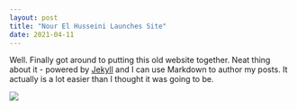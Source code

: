```yaml
---
layout: post
title: "Nour El Husseini Launches Site"
date: 2021-04-11
---
```


Well. Finally got around to putting this old website together. Neat thing about it - powered by [Jekyll](http://jekyllrb.com) and I can use Markdown to author my posts. It actually is a lot easier than I thought it was going to be.

![](https://github.com/nelhusseini/nelhusseini.github.io/master/images/IMG_4878_Original.jpg)

